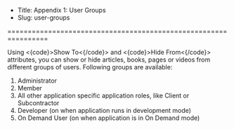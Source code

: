 * Title: Appendix 1: User Groups
* Slug: user-groups

================================================================

Using <{code}>Show To<{/code}> and <{code}>Hide From<{/code}> attributes, you can show or hide articles, books, pages or videos from different groups of users. Following groups are available:

1. Administrator
2. Member
3. All other application specific application roles, like Client or Subcontractor
4. Developer (on when application runs in development mode)
5. On Demand User (on when application is in On Demand mode)